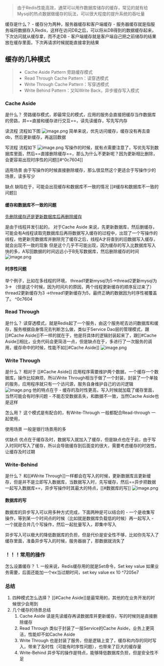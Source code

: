 > 由于Redis性能高效，通常可以用作数据库储存的缓存，常见的就有给Mysql的热点数据做缓存的玩法，可以很大程度的提升系统的吞吐量


缓存是什么？
	- 缓存分为两种，服务器缓存和客户端缓存
		- 服务器缓存就是指服务端将数据存入Redis，这样在访问DB之后，可以将从DB得到的数据缓存起来，下次访问就从缓存拿，而不走DB
		- 客户端缓存就是客户端自己把之前储存的结果放在缓存里面，下次再请求时候就能直接拿到结果

## 缓存的几种模式

> - Cache Aside Pattern 旁路缓存模式
>- Read Through Cache Pattern：读穿透模式
>- Write Through Cache Pattern：写穿透模式
>- Write Behind Pattern：又叫Write Back，异步缓存写入模式

### Cache Aside

是什么？
	旁路缓存模式，即最常见的模式，应用的服务会直接把缓存当作数据库的旁路，并==直接和缓存进行交互==，读先读缓存，写先写内存

读流程
	流程如下图
	![image.png](https://obsidian-pic-1317906728.cos.ap-nanjing.myqcloud.com/obsidian/20240107224814.png)
	简单来说，优先访问缓存，缓存没有再去查db，然后更新缓存，再返回数据

写流程
	流程如下
	![image.png](https://obsidian-pic-1317906728.cos.ap-nanjing.myqcloud.com/obsidian/20240107224939.png)
	写操作的时候，就有点需要注意了，写优先写到数据库里面，然后==直接删除缓存==，那么为什么不更新呢？因为更新相比删除，会更容易出现时序性的问题[[#^0c7604]]

适用场景
	由于写操作的时候直接删除缓存，那么很显然这个更适合于写操作少的场景，读多写少

缺点
	缺陷在于，可能会出现缓存和数据库不一致的情况 [[#缓存和数据库不一致的问题]]
	

#### 缓存和数据库不一致的问题
[先删除缓存还是更新数据库后再删除缓存](https://xiaolincoding.com/redis/architecture/mysql_redis_consistency.html#%E5%85%88%E6%9B%B4%E6%96%B0%E6%95%B0%E6%8D%AE%E5%BA%93-%E8%BF%98%E6%98%AF%E5%85%88%E5%88%A0%E9%99%A4%E7%BC%93%E5%AD%98)

是由于线程并发引起的，
对于Cache Aside 来说，先更新数据库，然后删缓存，可能会有A线程读取完数据库后再将数据写入缓存的过程中，出现了一个写操作的线程，他更新完数据库并删除完了缓存之后，线程A才将查到的旧数据写入缓存，就会出现不一致的现象
但是这个几乎不可能出现，因为缓存的写入比数据库写入快的多，A写回数据的时间远远小于B先写数据库，然后删除缓存的时间
![image.png](https://obsidian-pic-1317906728.cos.ap-nanjing.myqcloud.com/obsidian/20240107231137.png)

#### 时序性问题

举个例子，比如在多线程的环境，
	thread1更新mysql为5->thread2更新mysql为3->  （但是这个时候，因为时间片的原因，两个线程更新缓存的顺序反过来了） thread2更新缓存为3 ->thread1更新缓存为5，最终正确的数据因为时序性被覆盖了。 ^0c7604

### Read Through

是什么？
	读穿透模式，就是Redis起了一个服务，由这个服务呢去访问数据库和缓存，服务根据自身情况去判断怎么做，类似于Service Dao层的管理模式，跟[[#Cache Aside]]不一样的就在于，他是将具体的逻辑封装起来了，跟[[#Cache Aside]]相比，业务代码会更简洁一点，但是缺点在于，多进行了一次服务的调用，缓存命中的时候，性能不如[[#Cache Aside]]
	![image.png](https://obsidian-pic-1317906728.cos.ap-nanjing.myqcloud.com/obsidian/20240108203039.png)



### Write Through

是什么？
	相对于 [[#Cache Aside]] 应用程序需要维护两个数据，一个缓存一个数据库，操作比较麻烦，所以Write Through相当于做了一个封装，封装了一个单独的服务，应用程序就只有一个访问源，服务自身维护自己的访问逻辑
	![image.png](https://obsidian-pic-1317906728.cos.ap-nanjing.myqcloud.com/obsidian/20240107231718.png)
	他的特点在于
		- 缓存的及时性更高，写入时候就加载了缓存里面，当然可能会有时序问题
		- 不能忍受数据丢失，和数据不一致，当然Cache Aside也是这样


怎么用？
	这个模式是有配合的，有Write-Through 一般都配合Read-through 一起使用，

使用场景
	一般是银行场景用的多

优缺点
	优点在于缓存及时，数据写入就加入了缓存，但是缺点也在于此，由于写入时同时写入了缓存，所以会导致缓存到后面变的很大，需要考虑缓存的时效性，让缓存及时过期

### Write-Behind

是什么？
	 和[[#Write Through]]一样都会在写入的时候，更新数据库且更新缓存，但是并不是立即写入数据库，当数据写入时，先写缓存，然后==异步把数据一起写入数据库==，异步写操作时其最大的特点，[[#数据库的写]]
	![image.png](https://obsidian-pic-1317906728.cos.ap-nanjing.myqcloud.com/obsidian/20240108204434.png)



#### 数据库的写

数据库的异步写入可以用多种方式完成，下面两种是可以结合的
	-  一个是收集写操作，等到某一个时间点的时候（比如就是数据库负载低的时候）再一起写入
	- 一个就是合并几个写操作，然后一起批量写入，即集中写入

异步写入可以极大的降低数据库的负担，但是代价是安全性不够，比如你先写入了缓存里面，准备异步写入的时候，服务器崩了，那数据就消失了


### ！！！常用的操作
怎么设置缓存？
	1. 一般来说，Redis缓存用的就是Set命令，Set key value 如果业务需要，后面还能加一个ex当过期时间，set key value ex 10 ^7205e7





### 总结
1. 四种模式怎么选择？
	[[#Cache Aside]]是最常用的，其他的在业务开发的时候很少会用到
2. 几个缓存的场景总结
	1. Cache Aside 读是先读缓存再读数据库并更新缓存，写的时候则是直接删除缓存
	2. Read Through 类似于封装了一层Service的Cache Aside，业务上更简洁，性能却不如Cache Aside
	3. Write Through 也是封装了服务，但是逻辑上变了，缓存和内存的同时写入，带来了及时性（可能有时序性问题），也带来了巨大的缓存量
	4. Write-Behind 异步写的操作是特点，能够降低数据库负担，但是安全性不足